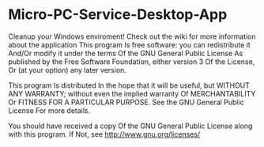 # Micro-PC-Service-Desktop-App
Cleanup your Windows enviroment!  Check out the wiki for more information about the application
This program Is free software: you can redistribute it And/Or modify it under the terms Of the GNU General Public License As published by the Free Software Foundation, either version 3 Of the License, Or (at your option) any later version.

This program Is distributed In the hope that it will be useful, but WITHOUT ANY WARRANTY; without even the implied warranty Of MERCHANTABILITY Or FITNESS FOR A PARTICULAR PURPOSE. See the GNU General Public License For more details.

You should have received a copy Of the GNU General Public License along with this program. If Not, see http://www.gnu.org/licenses/
